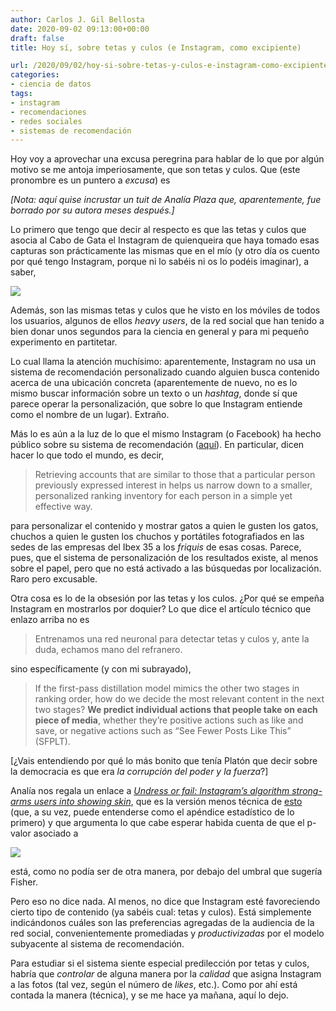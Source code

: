 ```yaml
---
author: Carlos J. Gil Bellosta
date: 2020-09-02 09:13:00+00:00
draft: false
title: Hoy sí, sobre tetas y culos (e Instagram, como excipiente)

url: /2020/09/02/hoy-si-sobre-tetas-y-culos-e-instagram-como-excipiente/
categories:
- ciencia de datos
tags:
- instagram
- recomendaciones
- redes sociales
- sistemas de recomendación
---
```


Hoy voy a aprovechar una excusa peregrina para hablar de lo que por algún motivo se me antoja imperiosamente, que son tetas y culos. Que (este pronombre es un puntero a _excusa_) es

_[Nota: aquí quise incrustar un tuit de Analía Plaza que, aparentemente, fue borrado por su autora meses después.]_

<!--- https://twitter.com/lalalalia/status/1300062241979596800 -->

Lo primero que tengo que decir al respecto es que las tetas y culos que asocia al Cabo de Gata el Instagram de quienqueira que haya tomado esas capturas son prácticamente las mismas que en el mío (y otro día os cuento por qué tengo Instagram, porque ni lo sabéis ni os lo podéis imaginar), a saber,

![](/wp-uploads/2020/09/Screenshot_20200901-234329.png)

Además, son las mismas tetas y culos que he visto en los móviles de todos los usuarios, algunos de ellos _heavy users_, de la red social que han tenido a bien donar unos segundos para la ciencia en general y para mi pequeño experimento en partitetar.

Lo cual llama la atención muchísimo: aparentemente, Instagram no usa un sistema de recomendación personalizado cuando alguien busca contenido acerca de una ubicación concreta (aparentemente de nuevo, no es lo mismo buscar información sobre un texto o un _hashtag_, donde sí que parece operar la personalización, que sobre lo que Instagram entiende como el nombre de un lugar). Extraño.

Más lo es aún a la luz de lo que el mismo Instagram (o Facebook) ha hecho público sobre su sistema de recomendación ([aquí](https://ai.facebook.com/blog/powered-by-ai-instagrams-explore-recommender-system/)). En particular, dicen hacer lo que todo el mundo, es decir,

>Retrieving accounts that are similar to those that a particular person previously expressed interest in helps us narrow down to a smaller, personalized ranking inventory for each person in a simple yet effective way. 

para personalizar el contenido y mostrar gatos a quien le gusten los gatos, chuchos a quien le gusten los chuchos y portátiles fotografiados en las sedes de las empresas del Ibex 35 a los _friquis_ de esas cosas. Parece, pues, que el sistema de personalización de los resultados existe, al menos sobre el papel,  pero que no está activado a las búsquedas por localización. Raro pero excusable.

Otra cosa es lo de la obsesión por las tetas y los culos. ¿Por qué se empeña Instagram en mostrarlos por doquier? Lo que dice el artículo técnico que enlazo arriba no es

>Entrenamos una red neuronal para detectar tetas y culos y, ante la duda, echamos mano del refranero.

sino específicamente (y con mi subrayado),

>If the first-pass distillation model mimics the other two stages in ranking order, how do we decide the most relevant content in the next two stages? **We predict individual actions that people take on each piece of media**, whether they’re positive actions such as like and save, or negative actions such as “See Fewer Posts Like This” (SFPLT).

[¿Vais entendiendo por qué lo más bonito que tenía Platón que decir sobre la democracia es que era _la corrupción del poder y la fuerza_?]

Analía nos regala un enlace a [_Undress or fail: Instagram’s algorithm strong-arms users into showing skin_](https://algorithmwatch.org/en/story/instagram-algorithm-nudity/), que es la versión menos técnica de [esto](https://docs.google.com/document/d/1L7A5hmskm3Y3huSXHNtIIoiVijHD3dkDqubff4Yvkg8/edit#) (que, a su vez, puede entenderse como el apéndice estadístico de lo primero) y que argumenta lo que cabe esperar habida cuenta de que el p-valor asociado a

![](/wp-uploads/2020/09/test_instagram.png)

está, como no podía ser de otra manera, por debajo del umbral que sugería Fisher.

Pero eso no dice nada. Al menos, no dice que Instagram esté favoreciendo cierto tipo de contenido (ya sabéis cual: tetas y culos). Está simplemente indicándonos cuáles son las preferencias agregadas de la audiencia de la red social, convenientemente promediadas y _productivizadas_ por el modelo subyacente al sistema de recomendación.

Para estudiar si el sistema siente especial predilección por tetas y culos, habría que _controlar_ de alguna manera por la _calidad_ que asigna Instagram a las fotos (tal vez, según el número de _likes_, etc.). Como por ahí está contada la manera (técnica), y se me hace ya mañana, aquí lo dejo.